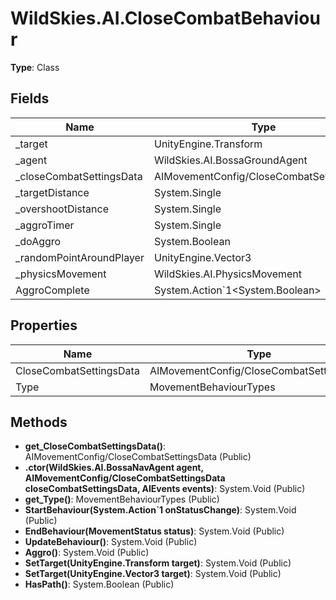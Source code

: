 ﻿# WildSkies.AI.CloseCombatBehaviour

**Type**: Class

## Fields

| Name | Type | Access |
|------|------|--------|
| _target | UnityEngine.Transform | Private |
| _agent | WildSkies.AI.BossaGroundAgent | Private |
| _closeCombatSettingsData | AIMovementConfig/CloseCombatSettingsData | Private |
| _targetDistance | System.Single | Private |
| _overshootDistance | System.Single | Private |
| _aggroTimer | System.Single | Private |
| _doAggro | System.Boolean | Private |
| _randomPointAroundPlayer | UnityEngine.Vector3 | Private |
| _physicsMovement | WildSkies.AI.PhysicsMovement | Private |
| AggroComplete | System.Action`1<System.Boolean> | Public |

## Properties

| Name | Type | Access |
|------|------|--------|
| CloseCombatSettingsData | AIMovementConfig/CloseCombatSettingsData | Public |
| Type | MovementBehaviourTypes | Public |

## Methods

- **get_CloseCombatSettingsData()**: AIMovementConfig/CloseCombatSettingsData (Public)
- **.ctor(WildSkies.AI.BossaNavAgent agent, AIMovementConfig/CloseCombatSettingsData closeCombatSettingsData, AIEvents events)**: System.Void (Public)
- **get_Type()**: MovementBehaviourTypes (Public)
- **StartBehaviour(System.Action`1<MovementStatus> onStatusChange)**: System.Void (Public)
- **EndBehaviour(MovementStatus status)**: System.Void (Public)
- **UpdateBehaviour()**: System.Void (Public)
- **Aggro()**: System.Void (Public)
- **SetTarget(UnityEngine.Transform target)**: System.Void (Public)
- **SetTarget(UnityEngine.Vector3 target)**: System.Void (Public)
- **HasPath()**: System.Boolean (Public)

